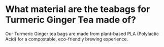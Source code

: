 # What material are the teabags for Turmeric Ginger Tea made of?

Our Turmeric Ginger tea bags are made from plant-based PLA (Polylactic Acid) for a compostable, eco-friendly brewing experience.